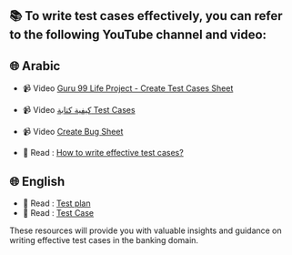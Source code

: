 ## 📚 To write test cases effectively, you can refer to the following YouTube channel and video:

## 🌐 Arabic 

- 📹  Video [Guru 99 Life Project - Create Test Cases Sheet](https://www.youtube.com/watch?v=GAaOxqhRX6Q&list=PLQUxWr2rTswneur6sNj3bTO-j_wZtN2pV)
- 📹  Video [كيفية كتابة Test Cases](https://www.youtube.com/watch?v=BtruT-GCHTQ)
- 📹  Video [Create Bug Sheet](https://www.youtube.com/watch?v=CC-7sLVUaNQ)

- 📖  Read : [How to write effective test cases?](https://molhem.com/@mzaghleh/%D9%83%D9%8A%D9%81-%D8%AA%D9%83%D8%AA%D8%A8-%D8%AD%D8%A7%D9%84%D8%A7%D8%AA-%D8%A7%D8%AE%D8%AA%D8%A8%D8%A7%D8%B1-test-cases-%D9%81%D8%B9-%D8%A7%D9%84%D8%A9-)

## 🌐 English  

- 📖  Read : [Test plan](https://www.guru99.com/test-plan-for-project.html)
- 📖  Read : [Test Case](https://www.guru99.com/download-sample-test-case-template-with-explanation-of-important-fields.html)


These resources will provide you with valuable insights and guidance on writing effective test cases in the banking domain.
